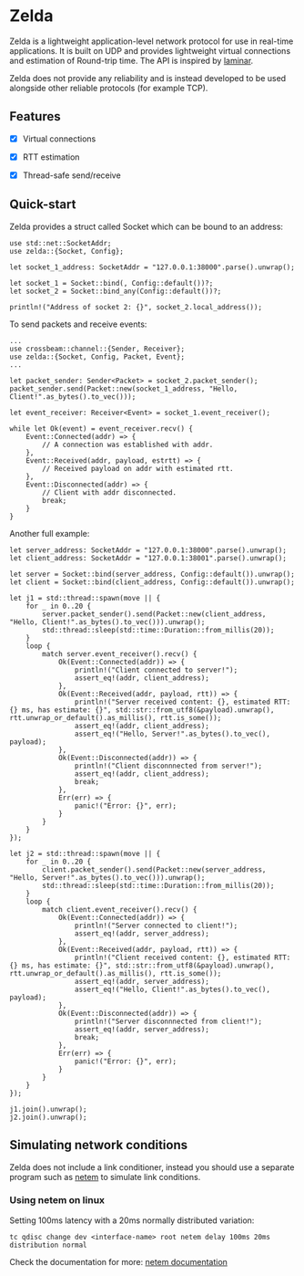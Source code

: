 # Zelda

Zelda is a lightweight application-level network protocol for use in real-time applications. It is built on UDP and provides lightweight virtual connections and estimation of Round-trip time. The API is inspired by [laminar](https://github.com/amethyst/laminar).

Zelda does not provide any reliability and is instead developed to be used alongside other reliable protocols (for example TCP).

## Features
 * [x] Virtual connections
 * [x] RTT estimation
 * [x] Thread-safe send/receive


## Quick-start
Zelda provides a struct called Socket which can be bound to an address:
```
use std::net::SocketAddr;
use zelda::{Socket, Config};

let socket_1_address: SocketAddr = "127.0.0.1:38000".parse().unwrap();

let socket_1 = Socket::bind(, Config::default())?;
let socket_2 = Socket::bind_any(Config::default())?;

println!("Address of socket 2: {}", socket_2.local_address());
```

To send packets and receive events:
```
...
use crossbeam::channel::{Sender, Receiver};
use zelda::{Socket, Config, Packet, Event};
...

let packet_sender: Sender<Packet> = socket_2.packet_sender();
packet_sender.send(Packet::new(socket_1_address, "Hello, Client!".as_bytes().to_vec()));

let event_receiver: Receiver<Event> = socket_1.event_receiver();

while let Ok(event) = event_receiver.recv() {
    Event::Connected(addr) => {
        // A connection was established with addr.
    },
    Event::Received(addr, payload, estrtt) => {
        // Received payload on addr with estimated rtt.
    },
    Event::Disconnected(addr) => {
        // Client with addr disconnected.
        break;
    }
}
```

Another full example:
```
let server_address: SocketAddr = "127.0.0.1:38000".parse().unwrap();
let client_address: SocketAddr = "127.0.0.1:38001".parse().unwrap();

let server = Socket::bind(server_address, Config::default()).unwrap();
let client = Socket::bind(client_address, Config::default()).unwrap();

let j1 = std::thread::spawn(move || {
    for _ in 0..20 {
        server.packet_sender().send(Packet::new(client_address, "Hello, Client!".as_bytes().to_vec())).unwrap();
        std::thread::sleep(std::time::Duration::from_millis(20));
    }
    loop {
        match server.event_receiver().recv() {
            Ok(Event::Connected(addr)) => {
                println!("Client connected to server!");
                assert_eq!(addr, client_address);
            },
            Ok(Event::Received(addr, payload, rtt)) => {
                println!("Server received content: {}, estimated RTT: {} ms, has estimate: {}", std::str::from_utf8(&payload).unwrap(), rtt.unwrap_or_default().as_millis(), rtt.is_some());
                assert_eq!(addr, client_address);
                assert_eq!("Hello, Server!".as_bytes().to_vec(), payload);
            },
            Ok(Event::Disconnected(addr)) => {
                println!("Client disconnnected from server!");
                assert_eq!(addr, client_address);
                break;
            },
            Err(err) => {
                panic!("Error: {}", err);
            }
        }
    }
});

let j2 = std::thread::spawn(move || {
    for _ in 0..20 {
        client.packet_sender().send(Packet::new(server_address, "Hello, Server!".as_bytes().to_vec())).unwrap();
        std::thread::sleep(std::time::Duration::from_millis(20));
    }
    loop {
        match client.event_receiver().recv() {
            Ok(Event::Connected(addr)) => {
                println!("Server connected to client!");
                assert_eq!(addr, server_address);
            },
            Ok(Event::Received(addr, payload, rtt)) => {
                println!("Client received content: {}, estimated RTT: {} ms, has estimate: {}", std::str::from_utf8(&payload).unwrap(), rtt.unwrap_or_default().as_millis(), rtt.is_some());
                assert_eq!(addr, server_address);
                assert_eq!("Hello, Client!".as_bytes().to_vec(), payload);
            },
            Ok(Event::Disconnected(addr)) => {
                println!("Server disconnnected from client!");
                assert_eq!(addr, server_address);
                break;
            },
            Err(err) => {
                panic!("Error: {}", err);
            }
        }
    }
});

j1.join().unwrap();
j2.join().unwrap();
```

## Simulating network conditions 
Zelda does not include a link conditioner, instead you should use a separate program such as [netem](https://wiki.linuxfoundation.org/networking/netem) to simulate link conditions.

### Using netem on linux
Setting 100ms latency with a 20ms normally distributed variation:
```
tc qdisc change dev <interface-name> root netem delay 100ms 20ms distribution normal
```
Check the documentation for more: [netem documentation](https://wiki.linuxfoundation.org/networking/netem#packet_loss)